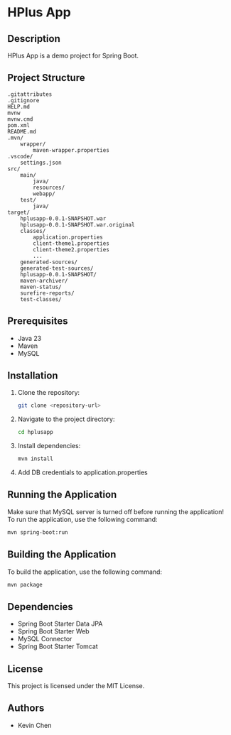 # HPlus App

## Description
HPlus App is a demo project for Spring Boot.

## Project Structure
```
.gitattributes
.gitignore
HELP.md
mvnw
mvnw.cmd
pom.xml
README.md
.mvn/
    wrapper/
        maven-wrapper.properties
.vscode/
    settings.json
src/
    main/
        java/
        resources/
        webapp/
    test/
        java/
target/
    hplusapp-0.0.1-SNAPSHOT.war
    hplusapp-0.0.1-SNAPSHOT.war.original
    classes/
        application.properties
        client-theme1.properties
        client-theme2.properties
        ...
    generated-sources/
    generated-test-sources/
    hplusapp-0.0.1-SNAPSHOT/
    maven-archiver/
    maven-status/
    surefire-reports/
    test-classes/
```

## Prerequisites
- Java 23
- Maven
- MySQL

## Installation
1. Clone the repository:
    ```sh
    git clone <repository-url>
    ```
2. Navigate to the project directory:
    ```sh
    cd hplusapp
    ```
3. Install dependencies:
    ```sh
    mvn install
    ```
4. Add DB credentials to application.properties


## Running the Application
Make sure that MySQL server is turned off before running the application!
To run the application, use the following command:
```sh
mvn spring-boot:run
```

## Building the Application
To build the application, use the following command:
```sh
mvn package
```

## Dependencies
- Spring Boot Starter Data JPA
- Spring Boot Starter Web
- MySQL Connector
- Spring Boot Starter Tomcat

## License
This project is licensed under the MIT License.

## Authors
- Kevin Chen

